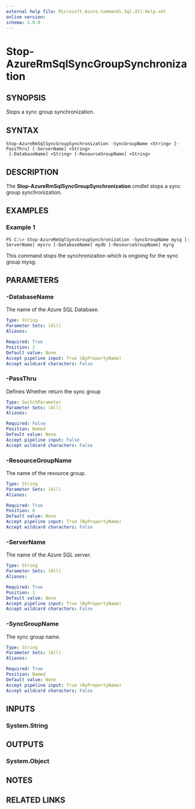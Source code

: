 ```yaml
---
external help file: Microsoft.Azure.Commands.Sql.dll-Help.xml
online version: 
schema: 2.0.0
---
```


# Stop-AzureRmSqlSyncGroupSynchronization

## SYNOPSIS
Stops a sync group synchronization.

## SYNTAX

```
Stop-AzureRmSqlSyncGroupSynchronization -SyncGroupName <String> [-PassThru] [-ServerName] <String>
 [-DatabaseName] <String> [-ResourceGroupName] <String>
```

## DESCRIPTION
The **Stop-AzureRmSqlSyncGroupSynchronization** cmdlet stops a sync group synchronization.

## EXAMPLES

### Example 1
```
PS C:\> Stop-AzureRmSqlSyncGroupSynchronization -SyncGroupName mysg [-ServerName] mysrv [-DatabaseName] mydb [-ResourceGroupName] myrg
```

This command stops the synchronization which is ongoing for the sync group mysg.

## PARAMETERS

### -DatabaseName
The name of the Azure SQL Database.

```yaml
Type: String
Parameter Sets: (All)
Aliases: 

Required: True
Position: 2
Default value: None
Accept pipeline input: True (ByPropertyName)
Accept wildcard characters: False
```

### -PassThru
Defines Whether return the sync group

```yaml
Type: SwitchParameter
Parameter Sets: (All)
Aliases: 

Required: False
Position: Named
Default value: None
Accept pipeline input: False
Accept wildcard characters: False
```

### -ResourceGroupName
The name of the resource group.

```yaml
Type: String
Parameter Sets: (All)
Aliases: 

Required: True
Position: 0
Default value: None
Accept pipeline input: True (ByPropertyName)
Accept wildcard characters: False
```

### -ServerName
The name of the Azure SQL server.

```yaml
Type: String
Parameter Sets: (All)
Aliases: 

Required: True
Position: 1
Default value: None
Accept pipeline input: True (ByPropertyName)
Accept wildcard characters: False
```

### -SyncGroupName
The sync group name.

```yaml
Type: String
Parameter Sets: (All)
Aliases: 

Required: True
Position: Named
Default value: None
Accept pipeline input: True (ByPropertyName)
Accept wildcard characters: False
```

## INPUTS

### System.String


## OUTPUTS

### System.Object

## NOTES

## RELATED LINKS

